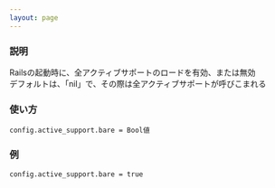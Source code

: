 ```yaml
---
layout: page
---
```

### 説明
Railsの起動時に、全アクティブサポートのロードを有効、または無効  
デフォルトは、「nil」で、その際は全アクティブサポートが呼びこまれる

### 使い方
    config.active_support.bare = Bool値

### 例
    config.active_support.bare = true